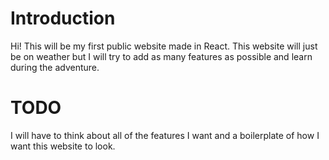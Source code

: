 # Introduction
Hi! This will be my first public website made in React. This website will just be on weather but I will try to add as many features as possible and learn during the adventure.


# TODO
I will have to think about all of the features I want and a boilerplate of how I want this website to look.